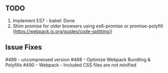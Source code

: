 ## TODO

1. Implement ES7 - babel: Done
2. Shim promise for older browsers using es6-promise or promise-polyfill (https://webpack.js.org/guides/code-splitting/)

## Issue Fixes
#489 - uncompressed version
#488 - Optimize Webpack Bundling & Polyfills
#490 - Webpack - Included CSS files are not minified
